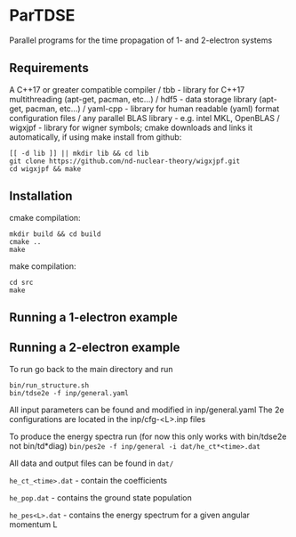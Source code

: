 # ParTDSE

Parallel programs for the time propagation of 1- and 2-electron systems

## Requirements

A C++17 or greater compatible compiler /
tbb - library for C++17 multithreading (apt-get, pacman, etc...)  /
hdf5 - data storage library (apt-get, pacman, etc...) /
yaml-cpp - library for human readable (yaml) format configuration files /
any parallel BLAS library - e.g. intel MKL, OpenBLAS /
wigxjpf - library for wigner symbols; cmake downloads and links it automatically, if using make install from github:

```
[[ -d lib ]] || mkdir lib && cd lib
git clone https://github.com/nd-nuclear-theory/wigxjpf.git
cd wigxjpf && make
```

## Installation

cmake compilation:

```
mkdir build && cd build
cmake ..
make
```

make compilation:

```
cd src
make
```

## Running a 1-electron example

## Running a 2-electron example

To run go back to the main directory and run

```
bin/run_structure.sh
bin/tdse2e -f inp/general.yaml
```

All input parameters can be found and modified in inp/general.yaml
The 2e configurations are located in the inp/cfg-\<L\>.inp files

To produce the energy spectra run (for now this only works with bin/tdse2e not bin/td*diag)
`bin/pes2e -f inp/general -i dat/he_ct*<time>.dat`

All data and output files can be found in
`dat/`

`he_ct_<time>.dat` - contain the coefficients

`he_pop.dat` - contains the ground state population

`he_pes<L>.dat` - contains the energy spectrum for a given angular momentum L
